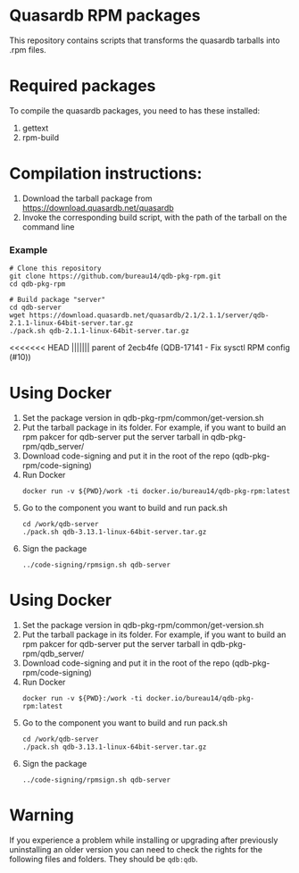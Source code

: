 Quasardb RPM packages
=====================

This repository contains scripts that transforms the quasardb tarballs into .rpm files.

# Required packages

To compile the quasardb packages, you need to has these installed:

1. gettext
2. rpm-build

# Compilation instructions:

1. Download the tarball package from https://download.quasardb.net/quasardb
2. Invoke the corresponding build script, with the path of the tarball on the command line

### Example

    # Clone this repository
    git clone https://github.com/bureau14/qdb-pkg-rpm.git
    cd qdb-pkg-rpm

    # Build package "server"
    cd qdb-server
    wget https://download.quasardb.net/quasardb/2.1/2.1.1/server/qdb-2.1.1-linux-64bit-server.tar.gz
    ./pack.sh qdb-2.1.1-linux-64bit-server.tar.gz

<<<<<<< HEAD
||||||| parent of 2ecb4fe (QDB-17141 - Fix sysctl RPM config (#10))
# Using Docker

1. Set the package version in qdb-pkg-rpm/common/get-version.sh
2. Put the tarball package in its folder.
    For example, if you want to build an rpm pakcer for qdb-server put the server tarball in qdb-pkg-rpm/qdb_server/
3. Download code-signing and put it in the root of the repo (qdb-pkg-rpm/code-signing)
4. Run Docker
    ```
    docker run -v ${PWD}/work -ti docker.io/bureau14/qdb-pkg-rpm:latest
    ```
5. Go to the component you want to build and run pack.sh
    ```
    cd /work/qdb-server
    ./pack.sh qdb-3.13.1-linux-64bit-server.tar.gz
    ```
6. Sign the package
    ```
    ../code-signing/rpmsign.sh qdb-server
    ```


# Using Docker

1. Set the package version in qdb-pkg-rpm/common/get-version.sh
2. Put the tarball package in its folder.
    For example, if you want to build an rpm pakcer for qdb-server put the server tarball in qdb-pkg-rpm/qdb_server/
3. Download code-signing and put it in the root of the repo (qdb-pkg-rpm/code-signing)
4. Run Docker
    ```
    docker run -v ${PWD}:/work -ti docker.io/bureau14/qdb-pkg-rpm:latest
    ```
5. Go to the component you want to build and run pack.sh
    ```
    cd /work/qdb-server
    ./pack.sh qdb-3.13.1-linux-64bit-server.tar.gz
    ```
6. Sign the package
    ```
    ../code-signing/rpmsign.sh qdb-server
    ```


# Warning
If you experience a problem while installing or upgrading after previously uninstalling an older version you can need to check the rights for the following files and folders. They should be `qdb:qdb`.
